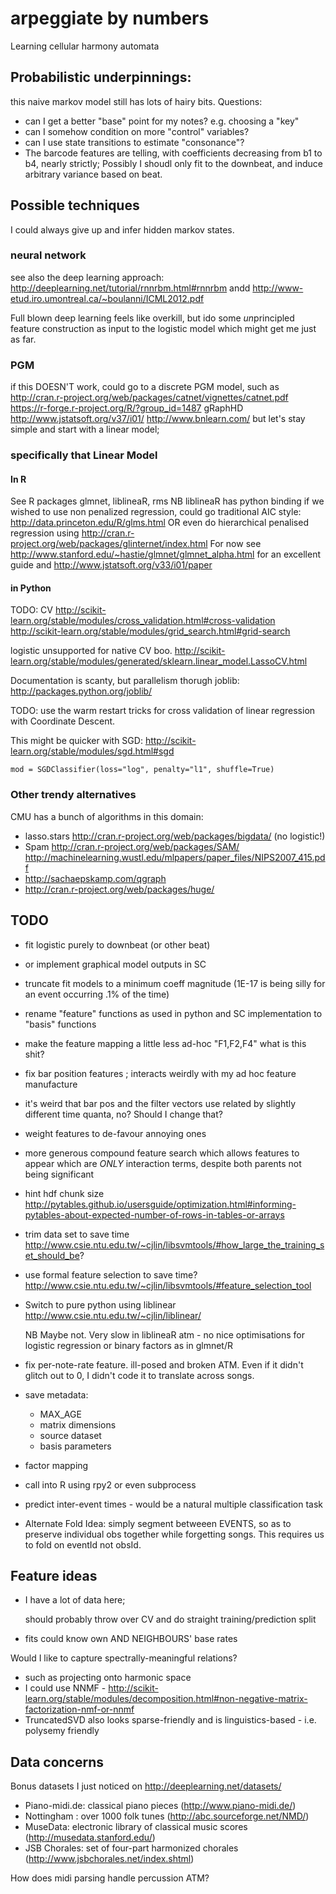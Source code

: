 arpeggiate by numbers
========================

Learning cellular harmony automata

Probabilistic underpinnings:
-----------------------------

this naive markov model still has lots of hairy bits. Questions:
* can I get a better "base" point for my notes? e.g. choosing a "key"
* can I somehow condition on more "control" variables?
* can I use state transitions to estimate "consonance"?
* The barcode features are telling, with coefficients decreasing from b1 to b4, nearly strictly;
  Possibly I shoudl only fit to the downbeat, and induce arbitrary variance based on beat.

Possible techniques
----------------------

I could always give up and infer hidden markov states.

### neural network

see also the deep learning approach: http://deeplearning.net/tutorial/rnnrbm.html#rnnrbm andd
http://www-etud.iro.umontreal.ca/~boulanni/ICML2012.pdf

Full blown deep learning feels like overkill, but ido some *un*principled feature construction as input to the logistic model which might get me just as far.

### PGM

if this DOESN'T work, could go to a discrete PGM model, such as
http://cran.r-project.org/web/packages/catnet/vignettes/catnet.pdf
https://r-forge.r-project.org/R/?group_id=1487
gRaphHD http://www.jstatsoft.org/v37/i01/
http://www.bnlearn.com/
but let's stay simple and start with a linear model;

### specifically that Linear Model

#### In R

See R packages glmnet, liblineaR, rms
NB liblineaR has python binding
if we wished to use non penalized regression, could go traditional AIC style: http://data.princeton.edu/R/glms.html
OR even do hierarchical penalised regression using http://cran.r-project.org/web/packages/glinternet/index.html
For now
see http://www.stanford.edu/~hastie/glmnet/glmnet_alpha.html for an excellent guide
and http://www.jstatsoft.org/v33/i01/paper

#### in Python

TODO: CV http://scikit-learn.org/stable/modules/cross_validation.html#cross-validation
http://scikit-learn.org/stable/modules/grid_search.html#grid-search

logistic unsupported for native CV boo.
http://scikit-learn.org/stable/modules/generated/sklearn.linear_model.LassoCV.html

Documentation is scanty, but parallelism thorugh joblib: http://packages.python.org/joblib/

TODO: use the warm restart tricks for cross validation of linear regression with Coordinate Descent.

This might be quicker with SGD: http://scikit-learn.org/stable/modules/sgd.html#sgd

    mod = SGDClassifier(loss="log", penalty="l1", shuffle=True)

### Other trendy alternatives

CMU has a bunch of algorithms in this domain:

* lasso.stars http://cran.r-project.org/web/packages/bigdata/ (no logistic!)
* Spam http://cran.r-project.org/web/packages/SAM/ http://machinelearning.wustl.edu/mlpapers/paper_files/NIPS2007_415.pdf
* http://sachaepskamp.com/qgraph
* http://cran.r-project.org/web/packages/huge/ 

TODO
------

* fit logistic purely to downbeat (or other beat)
* or implement graphical model outputs in SC
* truncate fit models to a minimum coeff magnitude (1E-17 is being silly for an event occurring .1% of the time)
* rename "feature" functions as used in python and SC implementation to "basis" functions
* make the feature mapping a little less ad-hoc "F1,F2,F4" what is this shit?
* fix bar position features ; interacts weirdly with my ad hoc feature manufacture
* it's weird that bar pos and the filter vectors use related by slightly different time quanta, no? Should I change that?
* weight features to de-favour annoying ones
* more generous compound feature search which allows features to appear which are *ONLY* interaction terms, despite both parents not being significant
* hint hdf chunk size http://pytables.github.io/usersguide/optimization.html#informing-pytables-about-expected-number-of-rows-in-tables-or-arrays
* trim data set to save time http://www.csie.ntu.edu.tw/~cjlin/libsvmtools/#how_large_the_training_set_should_be?
* use formal feature selection to save time? http://www.csie.ntu.edu.tw/~cjlin/libsvmtools/#feature_selection_tool
* Switch to pure python using liblinear http://www.csie.ntu.edu.tw/~cjlin/liblinear/
  
  NB Maybe not. Very slow in liblineaR atm - no nice optimisations for logistic regression or binary factors as in glmnet/R
* fix per-note-rate feature. ill-posed and broken ATM. Even if it didn't glitch out to 0, I didn't code it to translate across songs.
* save metadata:
  * MAX_AGE
  * matrix dimensions
  * source dataset
  * basis parameters
* factor mapping
* call into R using rpy2 or even subprocess
* predict inter-event times - would be a natural multiple classification task
* Alternate Fold Idea: simply segment betweeen EVENTS, so as to preserve individual obs together while forgetting songs. This requires us to fold on eventId not obsId.

Feature ideas
-----------------

* I have a lot of data here;

  should probably throw over CV and do straight training/prediction split
* fits could know own AND NEIGHBOURS' base rates

Would I like to capture spectrally-meaningful relations?

* such as projecting onto harmonic space
* I could use NNMF - http://scikit-learn.org/stable/modules/decomposition.html#non-negative-matrix-factorization-nmf-or-nnmf
* TruncatedSVD also looks sparse-friendly and is linguistics-based - i.e. polysemy friendly

Data concerns
--------------

Bonus datasets I just noticed on http://deeplearning.net/datasets/

* Piano-midi.de: classical piano pieces (http://www.piano-midi.de/)
* Nottingham : over 1000 folk tunes (http://abc.sourceforge.net/NMD/)
* MuseData: electronic library of classical music scores (http://musedata.stanford.edu/)
* JSB Chorales: set of four-part harmonized chorales (http://www.jsbchorales.net/index.shtml)

How does midi parsing handle percussion ATM?